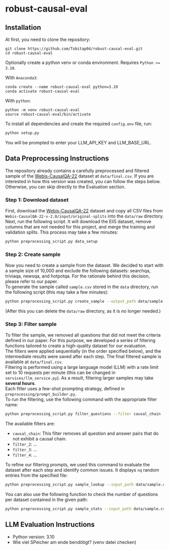 # robust-causal-eval
## Installation


At first, you need to clone the repository:
```
git clone https://github.com/Tobitap04/robust-causal-eval.git
cd robust-causal-eval
```
Optionally create a python venv or conda environment. Requires `Python >= 3.10`.

With `Anaconda3`:
```
conda create --name robust-causal-eval python=3.10
conda activate robust-causal-eval
```

With `python`:
```
python -m venv robust-causal-eval
source robust-causal-eval/bin/activate
```
To install all dependencies and create the required `config.env` file, run:
```bash
python setup.py
```
You will be prompted to enter your LLM_API_KEY and LLM_BASE_URL.

## Data Preprocessing Instructions
The repository already contains a carefully preprocessed and filtered sample of the [Webis-CausalQA-22](https://webis.de/data/webis-causalqa-22.html) dataset at `data/final.csv`. If you are interested in how this version was created, you can follow the steps below.  
Otherwise, you can skip directly to the Evaluation section.

### Step 1: Download dataset
First, download the [Webis-CausalQA-22](https://webis.de/data/webis-causalqa-22.html) dataset and copy all CSV files from `Webis-CausalQA-22-v-2.0/input/original-splits` into the `data/raw` directory.  
Next, run the following script. It will download the Eli5 dataset, remove columns that are not needed for this project, and merge the training and validation splits. This process may take a few minutes:
```bash
python preprocessing_script.py data_setup
```
### Step 2: Create sample
Now you need to create a sample from the dataset. We decided to start with a sample size of 10,000 and exclude the following datasets: searchqa, triviaqa, newsqa, and hotpotqa. For the rationale behind this decision, please refer to our paper.  
To generate the sample called `sample.csv` stored in the `data` directory, run the following script (this may take a few minutes):
```bash
python preprocessing_script.py create_sample --output_path data/sample.csv --exclude searchqa triviaqa newsqa hotpotqa --nq 10000
```
(After this you can delete the `data/raw` directory, as it is no longer needed.)

### Step 3: Filter sample
To filter the sample, we removed all questions that did not meet the criteria defined in our paper. For this purpose, we developed a series of filtering functions tailored to create a high-quality dataset for our evaluation.  
The filters were applied sequentially (in the order specified below), and the intermediate results were saved after each step. The final filtered sample is available at `data/final.csv`.  
Filtering is performed using a large language model (LLM) with a rate limit set to 10 requests per minute (this can be changed in `services/llm_service.py`). As a result, filtering larger samples may take **several hours**.  
Each filter uses a few-shot prompting strategy, defined in `preprocessing/prompt_builder.py`.  
To run the filtering, use the following command with the appropriate filter name:
```bash
python preprocessing_script.py filter_questions --filter causal_chain --input_path data/sample.csv --output_path data/filtered_causal_chain.csv
```
The available filters are:
- `causal_chain`: This filter removes all question and answer pairs that do not exhibit a causal chain.
- `filter_2`: ...
- `filter_3`: ...
- `filter_4`: ...

To refine our filtering prompts, we used this command to evaluate the dataset after each step and identify common issues. It displays `nq` random entries from the specified file:
```bash
python preprocessing_script.py sample_lookup --input_path data/sample.csv --nq 100
```
You can also use the following function to check the number of questions per dataset contained in the given path:
```bash
python preprocessing_script.py sample_stats --input_path data/sample.csv
```
## LLM Evaluation Instructions

- Python version: 3.10
- Wie viel SPeicher am ende bendötigt? (venv datei checken)